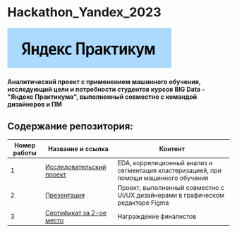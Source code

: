 # Hackathon_Yandex_2023
![Image](YP.png)
#### Аналитический проект с применением машинного обучения, исследующий цели и потребности студентов курсов BIG Data - "Яндекс Практикума", выполненный совместно с командой дизайнеров и ПМ

## Содержание репозитория:
| Номер работы | Название и ссылка | Контент                                                     |
|---------------|-------------------|------------------------------------------------------------------|
|1              |[Исследовательский проект](https://github.com/AlexeyK12/Hackathon_Yandex_2023/blob/main/Хакатон_финальный_2_0.ipynb)|EDA, корреляционный анализ и сегментация кластеризацией, при помощи машинного обучения|
|2              |[Презентация](https://github.com/AlexeyK12/Hackathon_Yandex_2023/blob/main/Презентация_дизайнверсия_2.0.pdf)|Проект, выполненный совместно с UI/UX дизайнерами в графическом редакторе Figma|
|3              |[Сертификат за 2-ое место](https://github.com/AlexeyK12/Hackathon_Yandex_2023/blob/main/Сертификат%202-ое%20место%20Хакатон%20ЯндексПрактикум.pdf)|Награждение финалистов| 
